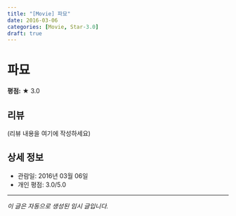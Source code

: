 ```yaml
---
title: "[Movie] 파묘"
date: 2016-03-06
categories: [Movie, Star-3.0]
draft: true
---
```


# 파묘

**평점:** ★ 3.0

## 리뷰

(리뷰 내용을 여기에 작성하세요)

## 상세 정보

- 관람일: 2016년 03월 06일
- 개인 평점: 3.0/5.0

---

*이 글은 자동으로 생성된 임시 글입니다.*
